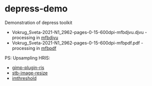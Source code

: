 # depress-demo

Demonstration of depress toolkit

* Vokrug_Sveta-2021-N1_2962-pages-0-15-600dpi-mfbdjvu.djvu - processing in [mfbdjvu](https://github.com/ImageProcessing-ElectronicPublications/mfbdjvu)
* Vokrug_Sveta-2021-N1_2962-pages-0-15-600dpi-mfbpdf.pdf - processing in [mfbpdf](https://github.com/ImageProcessing-ElectronicPublications/mfbpdf)

PS: Upsampling HRIS:
* [gimp-plugin-ris](https://github.com/ImageProcessing-ElectronicPublications/gimp-plugin-ris)
* [stb-image-resize](https://github.com/ImageProcessing-ElectronicPublications/stb-image-resize)
* [imthreshold](https://github.com/ImageProcessing-ElectronicPublications/imthreshold)


